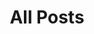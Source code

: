 ---
layout: post-index
permalink: /posts/
title: All Posts
tagline: A List of Posts
tags: [blog]
redirect_from:
  - /index.php/2007/
  - /index.php/2008/
  - /index.php/2009/
  - /index.php/2010/
  - /index.php/2011/
  - /index.php/2012/
  - /index.php/2013/
  - /index.php/2014/
  - /index.php/20/
  - /category/5.aspx/
  - /archive/1615/12.aspx/
  - /archive/2432/03.aspx/
---